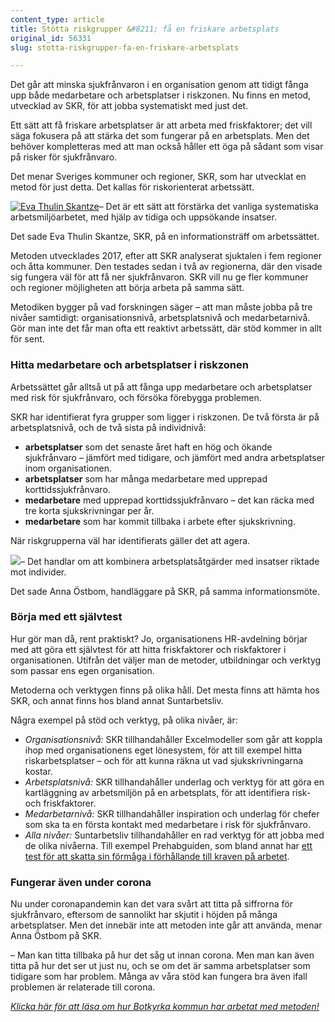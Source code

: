 ```yaml
---
content_type: article
title: Stötta riskgrupper &#8211; få en friskare arbetsplats
original_id: 56331
slug: stotta-riskgrupper-fa-en-friskare-arbetsplats

---
```


Det går att minska sjukfrånvaron i en organisation genom att tidigt fånga upp både medarbetare och arbetsplatser i riskzonen. Nu finns en metod, utvecklad av SKR, för att jobba systematiskt med just det.

Ett sätt att få friskare arbetsplatser är att arbeta med friskfaktorer; det vill säga fokusera på att stärka det som fungerar på en arbetsplats. Men det behöver kompletteras med att man också håller ett öga på sådant som visar på risker för sjukfrånvaro.

Det menar Sveriges kommuner och regioner, SKR, som har utvecklat en metod för just detta. Det kallas för riskorienterat arbetssätt.

[![Eva Thulin Skantze](https://www.suntarbetsliv.se/wp-content/uploads/2020/09/200x220-eva-thulin-skantze.jpg)](https://www.suntarbetsliv.se/wp-content/uploads/2020/09/200x220-eva-thulin-skantze.jpg)– Det är ett sätt att förstärka det vanliga systematiska arbetsmiljöarbetet, med hjälp av tidiga och uppsökande insatser.

Det sade Eva Thulin Skantze, SKR, på en informationsträff om arbetssättet.

Metoden utvecklades 2017, efter att SKR analyserat sjuktalen i fem regioner och åtta kommuner. Den testades sedan i två av regionerna, där den visade sig fungera väl för att få ner sjukfrånvaron. SKR vill nu ge fler kommuner och regioner möjligheten att börja arbeta på samma sätt.

Metodiken bygger på vad forskningen säger – att man måste jobba på tre nivåer samtidigt: organisationsnivå, arbetsplatsnivå och medarbetarnivå. Gör man inte det får man ofta ett reaktivt arbetssätt, där stöd kommer in allt för sent.

### Hitta medarbetare och arbetsplatser i riskzonen

Arbetssättet går alltså ut på att fånga upp medarbetare och arbetsplatser med risk för sjukfrånvaro, och försöka förebygga problemen.

SKR har identifierat fyra grupper som ligger i riskzonen. De två första är på arbetsplatsnivå, och de två sista på individnivå:

*   **arbetsplatser** som det senaste året haft en hög och ökande sjukfrånvaro – jämfört med tidigare, och jämfört med andra arbetsplatser inom organisationen.
*   **arbetsplatser** som har många medarbetare med upprepad korttidssjukfrånvaro.
*   **medarbetare** med upprepad korttidssjukfrånvaro – det kan räcka med tre korta sjukskrivningar per år.
*   **medarbetare** som har kommit tillbaka i arbete efter sjukskrivning.

När riskgrupperna väl har identifierats gäller det att agera.

[![](https://www.suntarbetsliv.se/wp-content/uploads/2021/04/200x220-anna-ostbom.jpg)](https://www.suntarbetsliv.se/wp-content/uploads/2021/04/200x220-anna-ostbom.jpg)– Det handlar om att kombinera arbetsplatsåtgärder med insatser riktade mot individer.

Det sade Anna Östbom, handläggare på SKR, på samma informationsmöte.

### Börja med ett självtest

Hur gör man då, rent praktiskt? Jo, organisationens HR-avdelning börjar med att göra ett självtest för att hitta friskfaktorer och riskfaktorer i organisationen. Utifrån det väljer man de metoder, utbildningar och verktyg som passar ens egen organisation.

Metoderna och verktygen finns på olika håll. Det mesta finns att hämta hos SKR, och annat finns hos bland annat Suntarbetsliv.

Några exempel på stöd och verktyg, på olika nivåer, är:

*   _Organisationsnivå:_ SKR tillhandahåller Excelmodeller som går att koppla ihop med organisationens eget lönesystem, för att till exempel hitta riskarbetsplatser – och för att kunna räkna ut vad sjukskrivningarna kostar.
*   _Arbetsplatsnivå:_ SKR tillhandahåller underlag och verktyg för att göra en kartläggning av arbetsmiljön på en arbetsplats, för att identifiera risk- och friskfaktorer.
*   _Medarbetarnivå:_ SKR tillhandahåller inspiration och underlag för chefer som ska ta en första kontakt med medarbetare i risk för sjukfrånvaro.
*   _Alla nivåer:_ Suntarbetsliv tillhandahåller en rad verktyg för att jobba med de olika nivåerna. Till exempel Prehabguiden, som bland annat har [ett test för att skatta sin förmåga i förhållande till kraven på arbetet](https://prehabguiden.suntarbetsliv.se/sjalvskattning).

### Fungerar även under corona

Nu under coronapandemin kan det vara svårt att titta på siffrorna för sjukfrånvaro, eftersom de sannolikt har skjutit i höjden på många arbetsplatser. Men det innebär inte att metoden inte går att använda, menar Anna Östbom på SKR.

– Man kan titta tillbaka på hur det såg ut innan corona. Men man kan även titta på hur det ser ut just nu, och se om det är samma arbetsplatser som tidigare som har problem. Många av våra stöd kan fungera bra även ifall problemen är relaterade till corona.

_[Klicka här för att läsa om hur Botkyrka kommun har arbetat med metoden!](https://www.suntarbetsliv.se/artiklar/sam/tidiga-insatser-ger-friskare-medarbetare/)_

